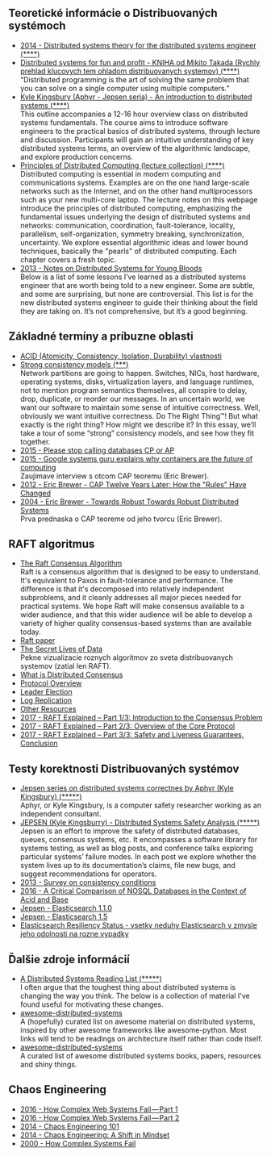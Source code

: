 ## Teoretické informácie o Distribuovaných systémoch

- [2014 - Distributed systems theory for the distributed systems engineer (****)](http://the-paper-trail.org/blog/distributed-systems-theory-for-the-distributed-systems-engineer/)
- [Distributed systems for fun and profit - KNIHA od Mikito Takada (Rychly prehlad klucovych tem ohladom distribuovanych systemov) (****)](http://book.mixu.net/distsys/index.html)  
“Distributed programming is the art of solving the same problem that you can solve on a single computer using multiple computers.”
- [Kyle Kingsbury (Aphyr - Jepsen seria) - An introduction to distributed systems (****)](https://github.com/aphyr/distsys-class)  
This outline accompanies a 12-16 hour overview class on distributed systems fundamentals. The course aims to introduce software engineers to the practical basics of distributed systems, through lecture and discussion. Participants will gain an intuitive understanding of key distributed systems terms, an overview of the algorithmic landscape, and explore production concerns.
- [Principles of Distributed Computing (lecture collection) (****)](http://disco.ethz.ch/lectures/podc_allstars/)  
Distributed computing is essential in modern computing and communications systems. Examples are on the one hand large-scale networks such as the Internet, and on the other hand multiprocessors such as your new multi-core laptop. The lecture notes on this webpage introduce the principles of distributed computing, emphasizing the fundamental issues underlying the design of distributed systems and networks: communication, coordination, fault-tolerance, locality, parallelism, self-organization, symmetry breaking, synchronization, uncertainty. We explore essential algorithmic ideas and lower bound techniques, basically the "pearls" of distributed computing. Each chapter covers a fresh topic.
- [2013 - Notes on Distributed Systems for Young Bloods](https://www.somethingsimilar.com/2013/01/14/notes-on-distributed-systems-for-young-bloods/)  
Below is a list of some lessons I’ve learned as a distributed systems engineer that are worth being told to a new engineer. Some are subtle, and some are surprising, but none are controversial. This list is for the new distributed systems engineer to guide their thinking about the field they are taking on. It’s not comprehensive, but it’s a good beginning.


## Základné termíny a príbuzne oblasti


- [ACID (Atomicity, Consistency, Isolation, Durability) vlastnosti](http://www.service-architecture.com/articles/database/acid_properties.html)
- [Strong consistency models (***)](https://aphyr.com/posts/313-strong-consistency-models)  
Network partitions are going to happen. Switches, NICs, host hardware, operating systems, disks, virtualization layers, and language runtimes, not to mention program semantics themselves, all conspire to delay, drop, duplicate, or reorder our messages. In an uncertain world, we want our software to maintain some sense of intuitive correctness.
Well, obviously we want intuitive correctness. Do The Right Thing™! But what exactly is the right thing? How might we describe it? In this essay, we’ll take a tour of some “strong” consistency models, and see how they fit together.  
- [2015 - Please stop calling databases CP or AP](https://martin.kleppmann.com/2015/05/11/please-stop-calling-databases-cp-or-ap.html)  
- [2015 - Google systems guru explains why containers are the future of computing](https://medium.com/s-c-a-l-e/google-systems-guru-explains-why-containers-are-the-future-of-computing-87922af2cf95#.hwoumfy6x)  
Zaujimave interview s otcom CAP teoremu (Eric Brewer).
- [2012 - Eric Brewer - CAP Twelve Years Later: How the "Rules" Have Changed](https://www.infoq.com/articles/cap-twelve-years-later-how-the-rules-have-changed)
- [2004 - Eric Brewer - Towards Robust Towards Robust Distributed Systems](https://www.cs.berkeley.edu/~brewer/cs262b-2004/PODC-keynote.pdf)  
Prva prednaska o CAP teoreme od jeho tvorcu (Eric Brewer).


## RAFT algoritmus

- [The Raft Consensus Algorithm](https://raft.github.io/)  
Raft is a consensus algorithm that is designed to be easy to understand. It's equivalent to Paxos in fault-tolerance and performance. The difference is that it's decomposed into relatively independent subproblems, and it cleanly addresses all major pieces needed for practical systems. We hope Raft will make consensus available to a wider audience, and that this wider audience will be able to develop a variety of higher quality consensus-based systems than are available today.
- [Raft paper](https://raft.github.io/raft.pdf)
- [The Secret Lives of Data](http://thesecretlivesofdata.com/raft/)  
Pekne vizualizacie roznych algoritmov zo sveta distribuovanych systemov (zatial len RAFT).
 - [What is Distributed Consensus](http://thesecretlivesofdata.com/raft/#intro)
 - [Protocol Overview](http://thesecretlivesofdata.com/raft/#overview)
 - [Leader Election](http://thesecretlivesofdata.com/raft/#election)
 - [Log Replication](http://thesecretlivesofdata.com/raft/#replication)
 - [Other Resources](http://thesecretlivesofdata.com/raft/#conclusion)
- [2017 - RAFT Explained – Part 1/3: Introduction to the Consensus Problem](http://container-solutions.com/raft-explained-part-1-the-consenus-problem/)
- [2017 - RAFT Explained – Part 2/3: Overview of the Core Protocol](http://container-solutions.com/raft-explained-part-23-overview-core-protocol/)
- [2017 - RAFT Explained – Part 3/3: Safety and Liveness Guarantees, Conclusion](http://container-solutions.com/raft-explained-part-33-safety-liveness-guarantees-conclusion/)


## Testy korektnosti Distribuovaných systémov

- [Jepsen series on distributed systems correctnes by Aphyr (Kyle Kingsbury) (*****)](https://aphyr.com/tags/Jepsen)  
Aphyr, or Kyle Kingsbury, is a computer safety researcher working as an independent consultant.
- [JEPSEN (Kyle Kingsburry) - Distributed Systems Safety Analysis (*****)](http://jepsen.io/)  
Jepsen is an effort to improve the safety of distributed databases, queues, consensus systems, etc. It encompasses a software library for systems testing, as well as blog posts, and conference talks exploring particular systems’ failure modes. In each post we explore whether the system lives up to its documentation’s claims, file new bugs, and suggest recommendations for operators.
 - [2013 - Survey on consistency conditions](http://www.ics.forth.gr/tech-reports/2013/2013.TR439_Survey_on_Consistency_Conditions.pdf)
 - [2016 - A Critical Comparison of NOSQL Databases in the Context of Acid and Base](http://repository.stcloudstate.edu/cgi/viewcontent.cgi?article=1006&context=msia_etds)
 - [Jepsen - Elasticsearch 1.1.0](https://aphyr.com/posts/317-jepsen-elasticsearch)
 - [Jepsen - Elasticsearch 1.5](https://aphyr.com/posts/323-jepsen-elasticsearch-1-5-0)
 - [Elasticsearch Resiliency Status - vsetky neduhy Elasticsearch v zmysle jeho odolnosti na rozne vypadky](https://www.elastic.co/guide/en/elasticsearch/resiliency/current/index.html)


## Ďalšie zdroje informácií 

- [A Distributed Systems Reading List (*****)](https://dancres.github.io/Pages/)  
I often argue that the toughest thing about distributed systems is changing the way you think. The below is a collection of material I've found useful for motivating these changes. 
- [awesome-distributed-systems](https://github.com/theanalyst/awesome-distributed-systems)  
A (hopefully) curated list on awesome material on distributed systems, inspired by other awesome frameworks like awesome-python. Most links will tend to be readings on architecture itself rather than code itself.
- [awesome-distributed-systems](https://github.com/kevinxhuang/awesome-distributed-systems)  
A curated list of awesome distributed systems books, papers, resources and shiny things.


## Chaos Engineering

- [2016 - How Complex Web Systems Fail — Part 1](https://medium.com/production-ready/how-complex-web-systems-fail-part-1-4aaffc11e0c7#.xyl56jl27)
- [2016 - How Complex Web Systems Fail — Part 2](https://medium.com/production-ready/how-complex-web-systems-fail-part-2-1b1afb4fa7be#.aiq0xwtpp)
- [2014 - Chaos Engineering 101](https://medium.com/production-ready/chaos-engineering-101-1103059fae44#.23fy5d6b2)
- [2014 - Chaos Engineering: A Shift in Mindset](https://medium.com/production-ready/chaos-engineering-a-shift-in-mindset-d8fbfc8c5dc2#.8uv04vix5)
- [2000 - How Complex Systems Fail ](http://web.mit.edu/2.75/resources/random/How%20Complex%20Systems%20Fail.pdf)


